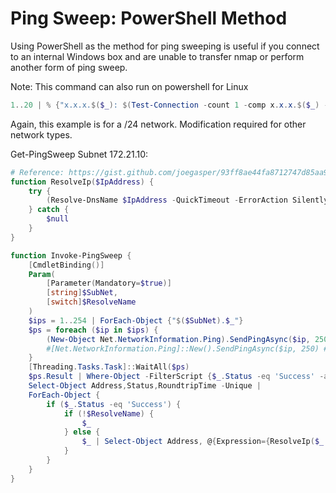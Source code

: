 # Ping Sweep: PowerShell Method

Using PowerShell as the method for ping sweeping is useful if you connect to an internal Windows box and are unable to transfer nmap or perform another form of ping sweep.

Note: This command can also run on powershell for Linux

```powershell
1..20 | % {"x.x.x.$($_): $(Test-Connection -count 1 -comp x.x.x.$($_) -quiet)"} 
```

Again, this example is for a /24 network. Modification required for other network types. 

Get-PingSweep Subnet 172.21.10:

```powershell
# Reference: https://gist.github.com/joegasper/93ff8ae44fa8712747d85aa92c2b4c78
function ResolveIp($IpAddress) {
    try {
        (Resolve-DnsName $IpAddress -QuickTimeout -ErrorAction SilentlyContinue).NameHost
    } catch {
        $null
    }
}

function Invoke-PingSweep {
    [CmdletBinding()]
    Param(
        [Parameter(Mandatory=$true)]
        [string]$SubNet,
        [switch]$ResolveName
    )
    $ips = 1..254 | ForEach-Object {"$($SubNet).$_"}
    $ps = foreach ($ip in $ips) {
        (New-Object Net.NetworkInformation.Ping).SendPingAsync($ip, 250)
        #[Net.NetworkInformation.Ping]::New().SendPingAsync($ip, 250) # or if on PowerShell v5
    }
    [Threading.Tasks.Task]::WaitAll($ps)
    $ps.Result | Where-Object -FilterScript {$_.Status -eq 'Success' -and $_.Address -like "$subnet*"} 
    Select-Object Address,Status,RoundtripTime -Unique |
    ForEach-Object {
        if ($_.Status -eq 'Success') {
            if (!$ResolveName) {
                $_
            } else {
                $_ | Select-Object Address, @{Expression={ResolveIp($_.Address)};Label='Name'}, Status, RoundtripTime
            }
        }
    }
}
```